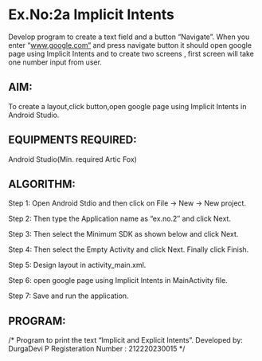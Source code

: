 # Ex.No:2a Implicit Intents
Develop program to create a text field and a button “Navigate”. When you enter “www.google.com” and press navigate button it should open google page using Implicit Intents and to create two screens , first screen will take one number input from user.

## AIM:
To create a layout,click button,open google page using Implicit Intents in Android Studio.

## EQUIPMENTS REQUIRED:
Android Studio(Min. required Artic Fox)

## ALGORITHM:
Step 1: Open Android Stdio and then click on File -> New -> New project.

Step 2: Then type the Application name as “ex.no.2″ and click Next.

Step 3: Then select the Minimum SDK as shown below and click Next.

Step 4: Then select the Empty Activity and click Next. Finally click Finish.

Step 5: Design layout in activity_main.xml.

Step 6: open google page using Implicit Intents in MainActivity file.

Step 7: Save and run the application.
## PROGRAM:
/*
Program to print the text “Implicit and Explicit Intents”.
Developed by: DurgaDevi P
Registeration Number : 212220230015
*/
